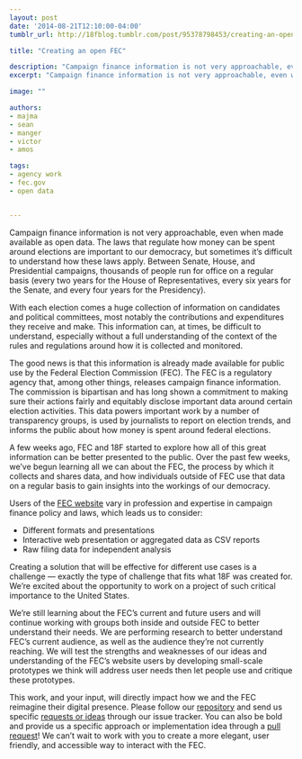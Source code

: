 ```yaml
---
layout: post
date: '2014-08-21T12:10:00-04:00'
tumblr_url: http://18fblog.tumblr.com/post/95378798453/creating-an-open-fec

title: "Creating an open FEC"

description: "Campaign finance information is not very approachable, even when made available as open data. The laws that regulate how money can be spent around elections are important to our democracy, but sometimes it's difficult to understand how these laws apply. Between Senate, House, and Presidential campaigns, thousands of people run for office on a regular basis (every two years for the House of Representatives, every six years for the Senate, and every four years for the Presidency). With each election comes a huge collection of information on candidates and political committees, most notably the contributions and expenditures they receive and make. This information can, at times, be difficult to understand, especially without a full understanding of the context of the rules and regulations around how it is collected and monitored."
excerpt: "Campaign finance information is not very approachable, even when made available as open data. The laws that regulate how money can be spent around elections are important to our democracy, but sometimes it's difficult to understand how these laws apply. Between Senate, House, and Presidential campaigns, thousands of people run for office on a regular basis (every two years for the House of Representatives, every six years for the Senate, and every four years for the Presidency). With each election comes a huge collection of information on candidates and political committees, most notably the contributions and expenditures they receive and make. This information can, at times, be difficult to understand, especially without a full understanding of the context of the rules and regulations around how it is collected and monitored."

image: ""

authors:
- majma
- sean
- manger
- victor
- amos

tags:
- agency work
- fec.gov
- open data


---
```


Campaign finance information is not very approachable, even when made
available as open data. The laws that regulate how money can be spent
around elections are important to our democracy, but sometimes it’s
difficult to understand how these laws apply. Between Senate, House, and
Presidential campaigns, thousands of people run for office on a regular
basis (every two years for the House of Representatives, every six years
for the Senate, and every four years for the Presidency).

With each election comes a huge collection of information on candidates
and political committees, most notably the contributions and
expenditures they receive and make. This information can, at times, be
difficult to understand, especially without a full understanding of the
context of the rules and regulations around how it is collected and
monitored.

The good news is that this information is already made available for
public use by the Federal Election Commission (FEC). The FEC is a
regulatory agency that, among other things, releases campaign finance
information. The commission is bipartisan and has long shown a
commitment to making sure their actions fairly and equitably disclose
important data around certain election activities. This data powers
important work by a number of transparency groups, is used by
journalists to report on election trends, and informs the public about
how money is spent around federal elections.

A few weeks ago, FEC and 18F started to explore how all of this great
information can be better presented to the public. Over the past few
weeks, we’ve begun learning all we can about the FEC, the process by
which it collects and shares data, and how individuals outside of FEC
use that data on a regular basis to gain insights into the workings of
our democracy.

Users of the [FEC website](http://fec.gov) vary in profession and
expertise in campaign finance policy and laws, which leads us to
consider:

-   Different formats and presentations
-   Interactive web presentation or aggregated data as CSV reports
-   Raw filing data for independent analysis

Creating a solution that will be effective for different use cases is a
challenge — exactly the type of challenge that fits what 18F was created
for. We’re excited about the opportunity to work on a project of such
critical importance to the United States.

We’re still learning about the FEC’s current and future users and will
continue working with groups both inside and outside FEC to better
understand their needs. We are performing research to better understand
FEC’s current audience, as well as the audience they’re not currently
reaching. We will test the strengths and weaknesses of our ideas and
understanding of the FEC’s website users by developing small-scale
prototypes we think will address user needs then let people use and
critique these prototypes.

This work, and your input, will directly impact how we and the FEC
reimagine their digital presence. Please follow our
[repository](http://www.github.com/18f/FEC) and send us specific
[requests or ideas](https://github.com/18F/fec/issues) through our issue
tracker. You can also be bold and provide us a specific approach or
implementation idea through a [pull
request](https://github.com/18F/fec/pulls)! We can’t wait to work with
you to create a more elegant, user friendly, and accessible way to
interact with the FEC.

